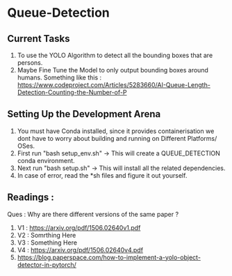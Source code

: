 # Queue-Detection

## Current Tasks 
1. To use the YOLO Algorithm to detect all the bounding boxes that are persons. 
2. Maybe Fine Tune the Model to only output bounding boxes around humans. Something like this : https://www.codeproject.com/Articles/5283660/AI-Queue-Length-Detection-Counting-the-Number-of-P


## Setting Up the Development Arena 
1. You must have Conda installed, since it provides containerisation we dont have to worry about building and running on Different Platforms/ OSes.
2. First run "bash setup_env.sh" -> This will create a QUEUE_DETECTION conda environment.
2. Next run "bash setup.sh" -> This will install all the related dependencies.
2. In case of error, read the *sh files and figure it out yourself.




## Readings : 
Ques : Why are there different versions of the same paper ? 
1. V1 : https://arxiv.org/pdf/1506.02640v1.pdf 
2. V2 : Somrthing  Here
3. V3 : Something Here 
4. V4 : https://arxiv.org/pdf/1506.02640v4.pdf
5. https://blog.paperspace.com/how-to-implement-a-yolo-object-detector-in-pytorch/

